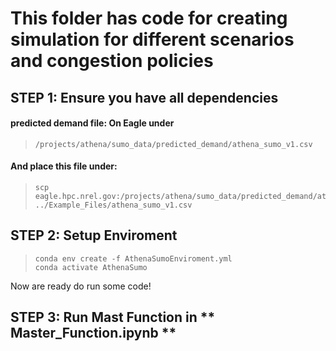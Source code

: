 # This folder has code for creating simulation for different scenarios and congestion policies

## STEP 1: Ensure you have all dependencies

####  predicted demand file: On Eagle under
> ```linux  
> /projects/athena/sumo_data/predicted_demand/athena_sumo_v1.csv
> ```

#### And place this file under:
> ```linux  
> scp eagle.hpc.nrel.gov:/projects/athena/sumo_data/predicted_demand/athena_sumo_v1.csv ../Example_Files/athena_sumo_v1.csv
> ```
## STEP 2: Setup Enviroment

> ```git
> conda env create -f AthenaSumoEnviroment.yml 
> conda activate AthenaSumo
> ```

Now are ready do run some code!

## STEP 3: Run Mast Function in ** Master_Function.ipynb **
